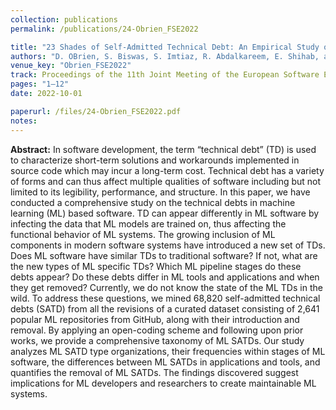 ```yaml
---
collection: publications
permalink: /publications/24-Obrien_FSE2022

title: "23 Shades of Self-Admitted Technical Debt: An Empirical Study on Machine Learning Software"
authors: "D. OBrien, S. Biswas, S. Imtiaz, R. Abdalkareem, E. Shihab, and H. Rajan"
venue_key: "Obrien_FSE2022"
track: Proceedings of the 11th Joint Meeting of the European Software Engineering Conference and the ACM SIGSOFT Symposium on the Foundations of Software Engineering (ESEC/FSE’22)
pages: "1–12"
date: 2022-10-01

paperurl: /files/24-Obrien_FSE2022.pdf
notes:
---
```


**Abstract:** In software development, the term “technical debt” (TD) is used to
characterize short-term solutions and workarounds implemented
in source code which may incur a long-term cost. Technical debt
has a variety of forms and can thus affect multiple qualities of software
including but not limited to its legibility, performance, and
structure. In this paper, we have conducted a comprehensive study
on the technical debts in machine learning (ML) based software.
TD can appear differently in ML software by infecting the data that
ML models are trained on, thus affecting the functional behavior of
ML systems. The growing inclusion of ML components in modern
software systems have introduced a new set of TDs. Does ML software
have similar TDs to traditional software? If not, what are the
new types of ML specific TDs? Which ML pipeline stages do these
debts appear? Do these debts differ in ML tools and applications
and when they get removed? Currently, we do not know the state
of the ML TDs in the wild. To address these questions, we mined
68,820 self-admitted technical debts (SATD) from all the revisions of
a curated dataset consisting of 2,641 popular ML repositories from
GitHub, along with their introduction and removal. By applying
an open-coding scheme and following upon prior works, we provide
a comprehensive taxonomy of ML SATDs. Our study analyzes
ML SATD type organizations, their frequencies within stages of
ML software, the differences between ML SATDs in applications
and tools, and quantifies the removal of ML SATDs. The findings
discovered suggest implications for ML developers and researchers
to create maintainable ML systems.